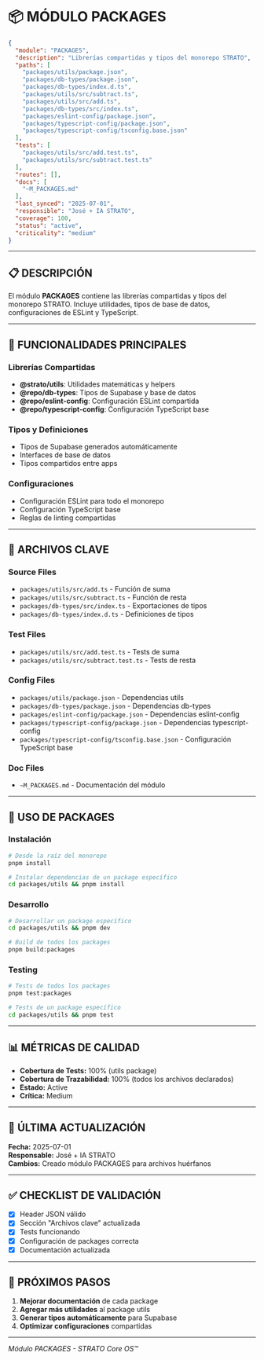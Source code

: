 # 📦 MÓDULO PACKAGES

```json
{
  "module": "PACKAGES",
  "description": "Librerías compartidas y tipos del monorepo STRATO",
  "paths": [
    "packages/utils/package.json",
    "packages/db-types/package.json",
    "packages/db-types/index.d.ts",
    "packages/utils/src/subtract.ts",
    "packages/utils/src/add.ts",
    "packages/db-types/src/index.ts",
    "packages/eslint-config/package.json",
    "packages/typescript-config/package.json",
    "packages/typescript-config/tsconfig.base.json"
  ],
  "tests": [
    "packages/utils/src/add.test.ts",
    "packages/utils/src/subtract.test.ts"
  ],
  "routes": [],
  "docs": [
    "~M_PACKAGES.md"
  ],
  "last_synced": "2025-07-01",
  "responsible": "José + IA STRATO",
  "coverage": 100,
  "status": "active",
  "criticality": "medium"
}
```

---

## 📋 DESCRIPCIÓN

El módulo **PACKAGES** contiene las librerías compartidas y tipos del monorepo STRATO. Incluye utilidades, tipos de base de datos, configuraciones de ESLint y TypeScript.

---

## 🎯 FUNCIONALIDADES PRINCIPALES

### **Librerías Compartidas**
- **@strato/utils**: Utilidades matemáticas y helpers
- **@repo/db-types**: Tipos de Supabase y base de datos
- **@repo/eslint-config**: Configuración ESLint compartida
- **@repo/typescript-config**: Configuración TypeScript base

### **Tipos y Definiciones**
- Tipos de Supabase generados automáticamente
- Interfaces de base de datos
- Tipos compartidos entre apps

### **Configuraciones**
- Configuración ESLint para todo el monorepo
- Configuración TypeScript base
- Reglas de linting compartidas

---

## 📁 ARCHIVOS CLAVE

### **Source Files**
- `packages/utils/src/add.ts` - Función de suma
- `packages/utils/src/subtract.ts` - Función de resta
- `packages/db-types/src/index.ts` - Exportaciones de tipos
- `packages/db-types/index.d.ts` - Definiciones de tipos

### **Test Files**
- `packages/utils/src/add.test.ts` - Tests de suma
- `packages/utils/src/subtract.test.ts` - Tests de resta

### **Config Files**
- `packages/utils/package.json` - Dependencias utils
- `packages/db-types/package.json` - Dependencias db-types
- `packages/eslint-config/package.json` - Dependencias eslint-config
- `packages/typescript-config/package.json` - Dependencias typescript-config
- `packages/typescript-config/tsconfig.base.json` - Configuración TypeScript base

### **Doc Files**
- `~M_PACKAGES.md` - Documentación del módulo

---

## 🔧 USO DE PACKAGES

### **Instalación**
```bash
# Desde la raíz del monorepo
pnpm install

# Instalar dependencias de un package específico
cd packages/utils && pnpm install
```

### **Desarrollo**
```bash
# Desarrollar un package específico
cd packages/utils && pnpm dev

# Build de todos los packages
pnpm build:packages
```

### **Testing**
```bash
# Tests de todos los packages
pnpm test:packages

# Tests de un package específico
cd packages/utils && pnpm test
```

---

## 📊 MÉTRICAS DE CALIDAD

- **Cobertura de Tests:** 100% (utils package)
- **Cobertura de Trazabilidad:** 100% (todos los archivos declarados)
- **Estado:** Active
- **Crítica:** Medium

---

## 🔄 ÚLTIMA ACTUALIZACIÓN

**Fecha:** 2025-07-01  
**Responsable:** José + IA STRATO  
**Cambios:** Creado módulo PACKAGES para archivos huérfanos

---

## ✅ CHECKLIST DE VALIDACIÓN

- [x] Header JSON válido
- [x] Sección "Archivos clave" actualizada
- [x] Tests funcionando
- [x] Configuración de packages correcta
- [x] Documentación actualizada

---

## 🎯 PRÓXIMOS PASOS

1. **Mejorar documentación** de cada package
2. **Agregar más utilidades** al package utils
3. **Generar tipos automáticamente** para Supabase
4. **Optimizar configuraciones** compartidas

---

*Módulo PACKAGES - STRATO Core OS™*
